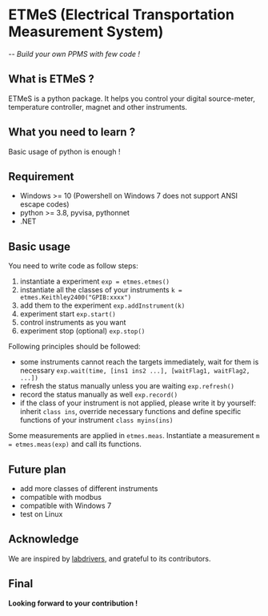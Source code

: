 # ETMeS (Electrical Transportation Measurement System)

*-- Build your own PPMS with few code !*

## What is ETMeS ?

ETMeS is a python package. It helps you control your digital source-meter, temperature controller, magnet and other instruments.

## What you need to learn ?

Basic usage of python is enough !

## Requirement

- Windows >= 10 (Powershell on Windows 7 does not support ANSI escape codes)
- python >= 3.8, pyvisa, pythonnet
- .NET

## Basic usage

You need to write code as follow steps:

1. instantiate a experiment
`exp = etmes.etmes()`
1. instantiate all the classes of your instruments
`k = etmes.Keithley2400("GPIB:xxxx")`
1. add them to the experiment
`exp.addInstrument(k)`
1. experiment start
`exp.start()`
1. control instruments as you want
1. experiment stop (optional)
`exp.stop()`

Following principles should be followed:

- some instruments cannot reach the targets immediately, wait for them is necessary
`exp.wait(time, [ins1 ins2 ...], [waitFlag1, waitFlag2, ...])`
- refresh the status manually unless you are waiting
`exp.refresh()`
- record the status manually as well
`exp.record()`
- if the class of your instrument is not applied, please write it by yourself: inherit `class ins`, override necessary functions and define specific functions of your instrument
`class myins(ins)`

Some measurements are applied in `etmes.meas`. Instantiate a measurement `m = etmes.meas(exp)` and call its functions.

## Future plan

- add more classes of different instruments
- compatible with modbus
- compatible with Windows 7
- test on Linux

## Acknowledge

We are inspired by [labdrivers](https://github.com/masonlab/labdrivers), and grateful to its contributors.

## Final

**Looking forward to your contribution !**
